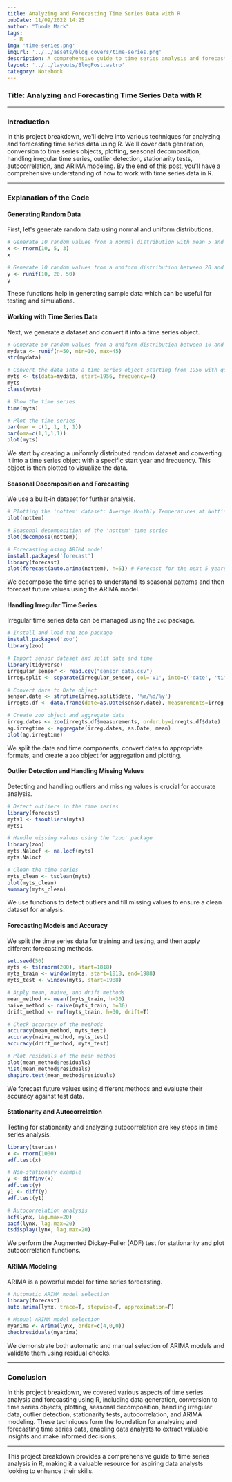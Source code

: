 ```yaml
---
title: Analyzing and Forecasting Time Series Data with R
pubDate: 11/09/2022 14:25
author: "Tunde Mark"
tags:
  - R
img: 'time-series.png'
imgUrl: '../../assets/blog_covers/time-series.png'
description: A comprehensive guide to time series analysis and forecasting in R, covering data generation, transformation, plotting, decomposition, handling irregular data, outlier detection, and ARIMA modeling.
layout: '../../layouts/BlogPost.astro'
category: Notebook
---
```

### Title: Analyzing and Forecasting Time Series Data with R

---

### Introduction

In this project breakdown, we'll delve into various techniques for analyzing and forecasting time series data using R. We'll cover data generation, conversion to time series objects, plotting, seasonal decomposition, handling irregular time series, outlier detection, stationarity tests, autocorrelation, and ARIMA modeling. By the end of this post, you'll have a comprehensive understanding of how to work with time series data in R.

---

### Explanation of the Code

#### Generating Random Data

First, let's generate random data using normal and uniform distributions.

```r
# Generate 10 random values from a normal distribution with mean 5 and standard deviation 3
x <- rnorm(10, 5, 3)
x

# Generate 10 random values from a uniform distribution between 20 and 50
y <- runif(10, 20, 50)
y
```

These functions help in generating sample data which can be useful for testing and simulations.

#### Working with Time Series Data

Next, we generate a dataset and convert it into a time series object.

```r
# Generate 50 random values from a uniform distribution between 10 and 45
mydata <- runif(n=50, min=10, max=45)
str(mydata)

# Convert the data into a time series object starting from 1956 with quarterly frequency
myts <- ts(data=mydata, start=1956, frequency=4)
myts
class(myts)

# Show the time series
time(myts)

# Plot the time series
par(mar = c(1, 1, 1, 1))
par(oma=c(1,1,1,1))
plot(myts)
```

We start by creating a uniformly distributed random dataset and converting it into a time series object with a specific start year and frequency. This object is then plotted to visualize the data.

#### Seasonal Decomposition and Forecasting

We use a built-in dataset for further analysis.

```r
# Plotting the 'nottem' dataset: Average Monthly Temperatures at Nottingham, 1920-1939
plot(nottem)

# Seasonal decomposition of the 'nottem' time series
plot(decompose(nottem))

# Forecasting using ARIMA model
install.packages('forecast')
library(forecast)
plot(forecast(auto.arima(nottem), h=5)) # Forecast for the next 5 years
```

We decompose the time series to understand its seasonal patterns and then forecast future values using the ARIMA model.

#### Handling Irregular Time Series

Irregular time series data can be managed using the `zoo` package.

```r
# Install and load the zoo package
install.packages('zoo')
library(zoo)

# Import sensor dataset and split date and time
library(tidyverse)
irregular_sensor <- read.csv("sensor_data.csv")
irreg.split <- separate(irregular_sensor, col='V1', into=c('date', 'time'), sep=8, remove=T)

# Convert date to Date object
sensor.date <- strptime(irreg.split$date, '%m/%d/%y')
irregts.df <- data.frame(date=as.Date(sensor.date), measurements=irreg.split$V2)

# Create zoo object and aggregate data
irreg.dates <- zoo(irregts.df$measurements, order.by=irregts.df$date)
ag.irregtime <- aggregate(irreg.dates, as.Date, mean)
plot(ag.irregtime)
```

We split the date and time components, convert dates to appropriate formats, and create a `zoo` object for aggregation and plotting.

#### Outlier Detection and Handling Missing Values

Detecting and handling outliers and missing values is crucial for accurate analysis.

```r
# Detect outliers in the time series
library(forecast)
myts1 <- tsoutliers(myts)
myts1

# Handle missing values using the 'zoo' package
library(zoo)
myts.Nalocf <- na.locf(myts)
myts.Nalocf

# Clean the time series
myts_clean <- tsclean(myts)
plot(myts_clean)
summary(myts_clean)
```

We use functions to detect outliers and fill missing values to ensure a clean dataset for analysis.

#### Forecasting Models and Accuracy

We split the time series data for training and testing, and then apply different forecasting methods.

```r
set.seed(50)
myts <- ts(rnorm(200), start=1818)
myts_train <- window(myts, start=1818, end=1988)
myts_test <- window(myts, start=1988)

# Apply mean, naive, and drift methods
mean_method <- meanf(myts_train, h=30)
naive_method <- naive(myts_train, h=30)
drift_method <- rwf(myts_train, h=30, drift=T)

# Check accuracy of the methods
accuracy(mean_method, myts_test)
accuracy(naive_method, myts_test)
accuracy(drift_method, myts_test)

# Plot residuals of the mean method
plot(mean_method$residuals)
hist(mean_method$residuals)
shapiro.test(mean_method$residuals)
```

We forecast future values using different methods and evaluate their accuracy against test data.

#### Stationarity and Autocorrelation

Testing for stationarity and analyzing autocorrelation are key steps in time series analysis.

```r
library(tseries)
x <- rnorm(1000)
adf.test(x)

# Non-stationary example
y <- diffinv(x)
adf.test(y)
y1 <- diff(y)
adf.test(y1)

# Autocorrelation analysis
acf(lynx, lag.max=20)
pacf(lynx, lag.max=20)
tsdisplay(lynx, lag.max=20)
```

We perform the Augmented Dickey-Fuller (ADF) test for stationarity and plot autocorrelation functions.

#### ARIMA Modeling

ARIMA is a powerful model for time series forecasting.

```r
# Automatic ARIMA model selection
library(forecast)
auto.arima(lynx, trace=T, stepwise=F, approximation=F)

# Manual ARIMA model selection
myarima <- Arima(lynx, order=c(4,0,0))
checkresiduals(myarima)
```

We demonstrate both automatic and manual selection of ARIMA models and validate them using residual checks.

---

### Conclusion

In this project breakdown, we covered various aspects of time series analysis and forecasting using R, including data generation, conversion to time series objects, plotting, seasonal decomposition, handling irregular data, outlier detection, stationarity tests, autocorrelation, and ARIMA modeling. These techniques form the foundation for analyzing and forecasting time series data, enabling data analysts to extract valuable insights and make informed decisions.

---

This project breakdown provides a comprehensive guide to time series analysis in R, making it a valuable resource for aspiring data analysts looking to enhance their skills.